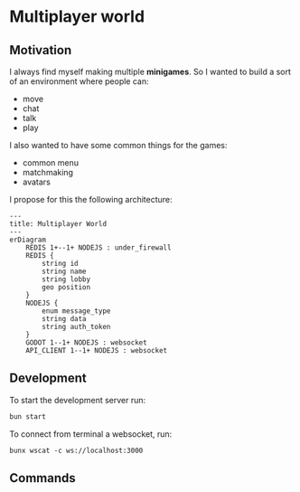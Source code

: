 # Multiplayer world

## Motivation

I always find myself making multiple **minigames**. So I wanted to build a sort of an environment where people can:
- move
- chat
- talk
- play

I also wanted to have some common things for the games:
- common menu
- matchmaking
- avatars

I propose for this the following architecture:

```mermaid
---
title: Multiplayer World
---
erDiagram
    REDIS 1+--1+ NODEJS : under_firewall
    REDIS {
        string id
        string name
        string lobby
        geo position
    }
    NODEJS {
        enum message_type
        string data
        string auth_token
    }
    GODOT 1--1+ NODEJS : websocket
    API_CLIENT 1--1+ NODEJS : websocket
```


## Development
To start the development server run:
```bash
bun start
```

To connect from terminal a websocket, run:

```
bunx wscat -c ws://localhost:3000
```

## Commands

